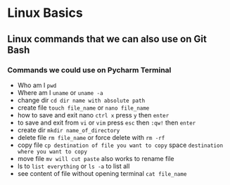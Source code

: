 # Linux Basics
## Linux commands that we can also use on Git Bash
### Commands we could use on Pycharm Terminal

- Who am I `pwd`
- Where am I `uname` or `uname -a`
- change dir `cd dir name with absolute path`
- create file `touch file_name` or `nano file_name`
- how to save and exit nano `ctrl x` press `y` then `enter`
- to save and exit from `vi` or `vim` press `esc` then `:qw!` then `enter` 
- create dir `mkdir name_of_directory`
- delete file `rm file_name` or force delete with `rm -rf`
- copy file `cp destination of file you want to copy` space `destination where you want to copy`
- move file `mv will cut paste` also works to rename file
- ls to `list everything` or `ls -a` to list all
- see content of file without opening terminal `cat file_name`